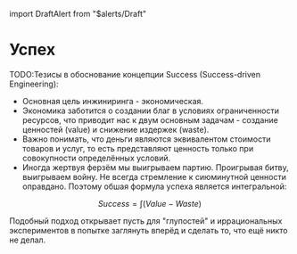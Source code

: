 import DraftAlert from "$alerts/Draft"

<DraftAlert />

# Успех

TODO:Тезисы в обоснование концепции Success (Success-driven Engineering):
* Основная цель инжиниринга - экономическая. 
* Экономика заботится о создании благ в условиях ограниченности ресурсов, что
  приводит нас к двум основным задачам - создание ценностей (value) и снижение
  издержек (waste).
* Важно понимать, что деньги являются эквивалентом стоимости товаров и услуг,
  то есть представляют ценность только при совокупности определённых условий.
* Иногда жертвуя ферзём мы выигрываем партию. Проигрывая битву, выигрываем
  войну. Не всегда стремление к сиюминутной ценности оправдано. Поэтому обшая
  формула успеха является интегральной:
  
$$
Success = \int(Value - Waste)
$$  

  Подобный подход открывает пусть для "глупостей" и иррациональных экспериментов
  в попытке заглянуть вперёд и сделать то, что ещё никто не делал.

